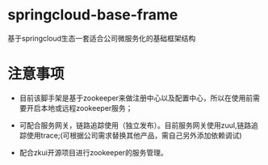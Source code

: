 # springcloud-base-frame
基于springcloud生态一套适合公司微服务化的基础框架结构

# 注意事项
- 目前该脚手架是基于zookeeper来做注册中心以及配置中心，所以在使用前需要开启本地或远程zookeeper服务；

- 可配合服务网关，链路追踪使用（独立发布）。目前服务网关使用zuul,链路追踪使用trace;(可根据公司需求替换其他产品，需自己另外添加依赖调试)

- 配合zkui开源项目进行zookeeper的服务管理。


